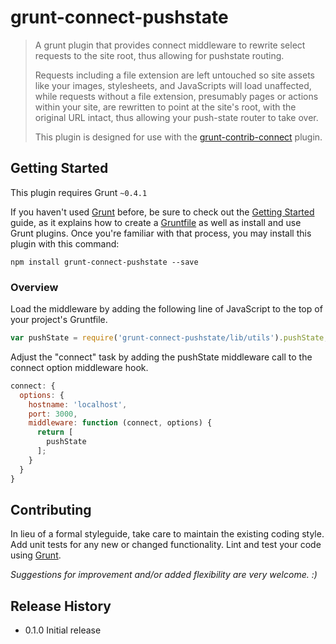 # grunt-connect-pushstate

> A grunt plugin that provides connect middleware to rewrite select requests to the site root, thus allowing for pushstate routing.
>
> Requests including a file extension are left untouched so site assets like your images, stylesheets, and JavaScripts will load unaffected, while requests without a file extension, presumably pages or actions within your site, are rewritten to point at the site's root, with the original URL intact, thus allowing your push-state router to take over.
> 
> This plugin is designed for use with the [grunt-contrib-connect](https://github.com/gruntjs/grunt-contrib-connect) plugin.

## Getting Started
This plugin requires Grunt `~0.4.1`

If you haven't used [Grunt](http://gruntjs.com/) before, be sure to check out the [Getting Started](http://gruntjs.com/getting-started) guide, as it explains how to create a [Gruntfile](http://gruntjs.com/sample-gruntfile) as well as install and use Grunt plugins. Once you're familiar with that process, you may install this plugin with this command:

```shell
npm install grunt-connect-pushstate --save
```

### Overview

Load the middleware by adding the following line of JavaScript to the top of your project's Gruntfile.

```js
var pushState = require('grunt-connect-pushstate/lib/utils').pushState;
```

Adjust the "connect" task by adding the pushState middleware call to the connect option middleware hook.

```js
connect: {
  options: {
    hostname: 'localhost',
    port: 3000,
    middleware: function (connect, options) {
      return [
        pushState
      ];
    }
  }
}
```

## Contributing
In lieu of a formal styleguide, take care to maintain the existing coding style. Add unit tests for any new or changed functionality. Lint and test your code using [Grunt](http://gruntjs.com/).

*Suggestions for improvement and/or added flexibility are very welcome. :)*

## Release History
- 0.1.0 Initial release
